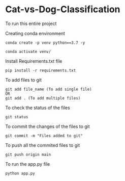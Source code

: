 # Cat-vs-Dog-Classification

To run this entire project

Creating conda environment
```
conda create -p venv python==3.7 -y

conda activate venv/
```

Install Requirements.txt file
```
pip install -r requirements.txt
```

To add files to git
```
git add file_name (To add single file)
OR
git add . (To add multiple files)
```

To check the status of the files
```
git status
```

To commit the changes of the files to git
```
git commit -m "Files added to git"
```

To push all the commited files to git
```
git push origin main
```

To run the app.py file
```
python app.py
```